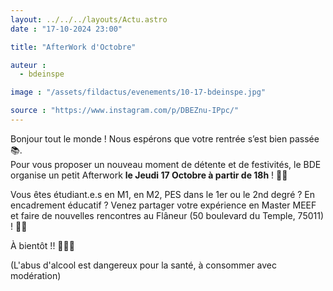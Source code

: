 ```yaml
---
layout: ../../../layouts/Actu.astro
date : "17-10-2024 23:00"

title: "AfterWork d'Octobre"

auteur :
  - bdeinspe

image : "/assets/fildactus/evenements/10-17-bdeinspe.jpg"

source : "https://www.instagram.com/p/DBEZnu-IPpc/"
---
```


Bonjour tout le monde ! Nous espérons que votre rentrée s’est bien passée 📚.  
Pour vous proposer un nouveau moment de détente et de festivités, le BDE organise un petit Afterwork __le Jeudi 17 Octobre à partir de 18h__ ! 🥂🎉

Vous êtes étudiant.e.s en M1, en M2, PES dans le 1er ou le 2nd degré ? En encadrement éducatif ? Venez partager votre expérience en Master MEEF et faire de nouvelles rencontres au Flâneur (50 boulevard du Temple, 75011) ! 💃🪩

À bientôt !! 👨‍🏫👋

(L'abus d'alcool est dangereux pour la santé, à consommer avec modération)
